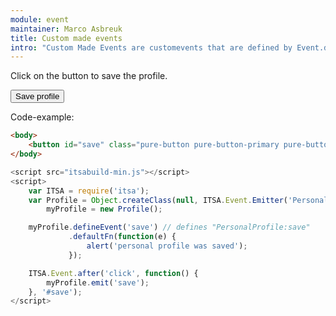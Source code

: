 ```yaml
---
module: event
maintainer: Marco Asbreuk
title: Custom made events
intro: "Custom Made Events are customevents that are defined by Event.defineEvent(). They differ from DOM-events in a way that they have to be defined manually by the programmer; DOM-events are customevents which are created automaticly."
---
```


Click on the button to save the profile.

<button id="save" class="pure-button pure-button-primary pure-button-bordered">Save profile</button>

Code-example:

```html
<body>
    <button id="save" class="pure-button pure-button-primary pure-button-bordered">Save profile</button>
</body>
```

```js
<script src="itsabuild-min.js"></script>
<script>
    var ITSA = require('itsa');
    var Profile = Object.createClass(null, ITSA.Event.Emitter('PersonalProfile')),
        myProfile = new Profile();

    myProfile.defineEvent('save') // defines "PersonalProfile:save"
             .defaultFn(function(e) {
                 alert('personal profile was saved');
             });

    ITSA.Event.after('click', function() {
        myProfile.emit('save');
    }, '#save');
</script>
```


<script src="../../dist/itsabuild-min.js"></script>
<script>
    var ITSA = require('itsa');
    var Profile = Object.createClass(null, ITSA.Event.Emitter('PersonalProfile')),
        myProfile = new Profile();

    myProfile.defineEvent('save') // defines "PersonalProfile:save"
             .defaultFn(function(e) {
                 alert('personal profile was saved');
             });

    ITSA.Event.after('click', function() {
        myProfile.emit('save');
    }, '#save');
</script>